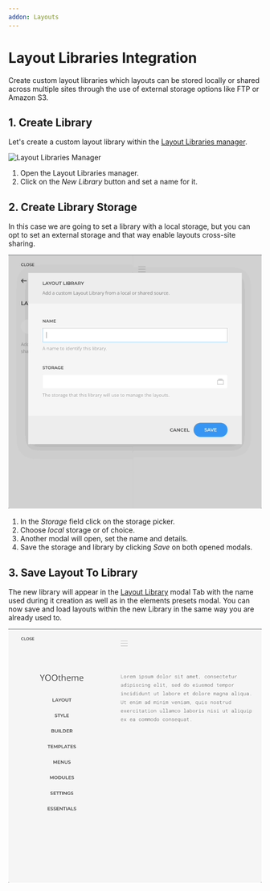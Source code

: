 ```yaml
---
addon: Layouts
---
```


# Layout Libraries Integration

Create custom layout libraries which layouts can be stored locally or shared across multiple sites through the use of external storage options like FTP or Amazon S3.

<!--@include: ../_partials/enable-addon.md-->

## 1. Create Library

Let's create a custom layout library within the [Layout Libraries manager](/essentials-for-yootheme-pro/settings#layout-libraries).

![Layout Libraries Manager](/essentials-for-yootheme-pro/assets/layout-libraries-manager.gif)

1. Open the Layout Libraries manager.
1. Click on the _New Library_ button and set a name for it.

## 2. Create Library Storage

In this case we are going to set a library with a local storage, but you can opt to set an external storage and that way enable layouts cross-site sharing.

![Create Layout Library](./assets/create-library.gif)

1. In the _Storage_ field click on the storage picker.
1. Choose _local_ storage or of choice.
1. Another modal will open, set the name and details.
1. Save the storage and library by clicking _Save_ on both opened modals.

## 3. Save Layout To Library

The new library will appear in the [Layout Library](https://yootheme.com/support/yootheme-pro/joomla/layout-library) modal Tab with the name used during it creation as well as in the elements presets modal. You can now save and load layouts within the new Library in the same way you are already used to.

![Save Layout To Library](./assets/save-to-library.gif)
